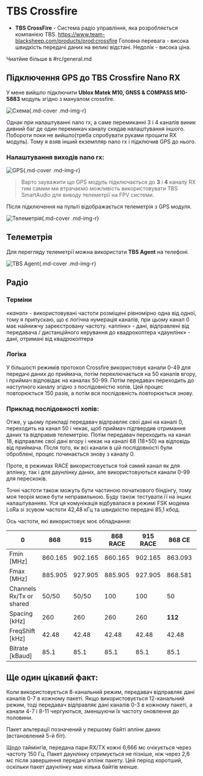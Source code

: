 # TBS Crossfire

* **TBS CrossFire** - Система радіо управління, яка розробляється компанією TBS. https://www.team-blacksheep.com/products/prod:crossfire Головна перевага - висока швидкість передачі даних на великі відстані. Недолік - висока ціна.

Чиатйие більше в #rc/general.md


## Підключення GPS до TBS Crossfire Nano RX
У мене вийшло підключити **Ublox Matek M10, GNSS & COMPASS M10-5883** модуль згідно з мануалом crossfire. 

![Схема](https://i.imgur.com/rYPHnOz.png){.md-cover .md-img-r}

Однак при налаштуванні nano rx, а саме перемиканні 3 і 4 каналів виник дивний баг де один перемикач каналу скидав налаштування іншого. Побороти поки не вийшло(треба спробувати руками прошити RX модуль). Тому я взяв інший екземпляр nano rx і підключив GPS до нього. 

### Налаштування виходів nano rx:

![GPS](https://i.imgur.com/vbo5mu0.jpg){.md-cover .md-img-r}

> Варто зауважити що GPS модуль підключається до **3** і **4** каналу RX тим самим ми втрачаємо можливість використовувати TBS SmartAudio для виводу телеметрії на FPV системи.

Після підключення на пульті відображається телеметрія з GPS модуля. 

![Телеметрія](https://i.imgur.com/M7T3NvD.jpg){.md-cover .md-img-r}


## Телеметрія
Для перегляду телеметрії можна використати **TBS Agent** на телефоні.

![TBS Agent](https://i.imgur.com/XySP1tP.jpg){.md-cover .md-img-r}


## Радіо

### Терміни

*«канал»* - використовувані частоти розміщені рівномірно одна від одної, тому я припускаю, що є логічна нумерація каналів, при цьому канал 0 має найнижчу зареєстровану частоту.
«аплінк» - дані, відправлені від передавача / дистанційного керування до квадрокоптера
«даунлінк» - дані, отримані від квадрокоптера

### Логіка


У більшості режимів протокол Crossfire використовує канали 0-49 для передачі даних до приймача, потім переключається на 50 каналів вгору, і приймач відповідає на каналах 50-99. Потім передавач переходить до наступного каналу згідно з послідовністю хопів. Цей процес повторюється 150 разів, а потім вся послідовність повторюється знову.

### Приклад послідовності хопів:
Отже, у цьому прикладі передавач відправляє свої дані на каналі 0, переходить на канал 50 і чекає, щоб приймач підтвердив отримання даних та відправив телеметрію. Потім передавач переходить на канал 18, відправляє свої дані вгору і чекає на каналі 68 (18+50) на відповідь від приймача. Після того, як всі канали в цій послідовності були оброблені, процес починається знову з каналу 0.

Проте, в режимах RACE використовується той самий канал як для аплінку, так і для даунлінку даних, але використовуються канали 0-99 для перескоків.

Точні частоти також можуть бути частиною початкового біндінгу, тому моя теорія може бути неправильною. Буду також тестувати її на інших налаштуваннях. Уся ця комунікація відбувалася в режимі FSK модема LoRa зі зсувом частоти 42,48 кГц та швидкістю передачі 85,1 кбод.

Ось частоти, які використовує моє обладнання:


| 0 | **868** | **915** | **868 RACE** | **915 RACE** | **868 CE** | **915 AU** |
|---|---|---|---|---|---|---|
| Fmin [MHz] | 860.165 | 902.165 | 860.165 | 902.165 | 863.093 | 915.165 |
| Fmax [MHz] | 885.905 | 927.905 | 885.905 | 927.905 | 868.581 | 927.905 |
| Channels Rx/Tx or shared | 50/50 | 50/50 | 100 | 100 | 50 | 50 |
| Spacing [kHz] | 260 | 260 | 260 | 260 | **112** | 260 |
| FreqShift [kHz] | 42.48 | 42.48 | 42.48 | 42.48 | 42.48 | 42.48 |
| Bitrate [kBaud] | 85.1 | 85.1 | 85.1 | 85.1 | 85.1 | 85.1 |




## Ще один цікавий факт:

Коли використовується 8-канальний режим, передавач відправляє дані каналів 0-7 в кожному пакеті.
Якщо використовується 12-канальний режим, тоді передавач відправляє дані каналів 0-3 в кожному пакеті, а канали 4-7 і 8-11 чергуються, зменшуючи їх частоту оновлення до половини.

Пакет альтерації позначений у першому байті аплінк даних (встановлений 5-й біт).

Щодо таймінгів, передача пари RX/TX кожні 6,666 мс очікується через частоту 150 Гц. Пакет даунлінку отримується не пізніше, ніж через 2,6 мс після завершення передачі аплінк пакету. Цей період коротший, оскільки пакет даунлінку має кілька байтів менше. 


